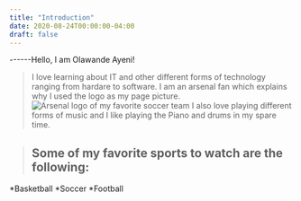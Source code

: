 ```yaml
---
title: "Introduction"
date: 2020-08-24T00:00:00-04:00
draft: false
---
```


------Hello, I am Olawande Ayeni!
>I love learning about IT and other different forms of technology ranging from hardare to software. I am an arsenal fan which explains why I used the  logo as my page picture. ![Arsenal logo of my favorite soccer team](https://vigorous-jones-891bb5.netlify.app/Arsenal.png) 
>I also love playing different forms of music and I like playing the Piano and drums in my spare time. 

> ## Some of my favorite sports to watch are the following:
  *Basketball
  *Soccer
  *Football

